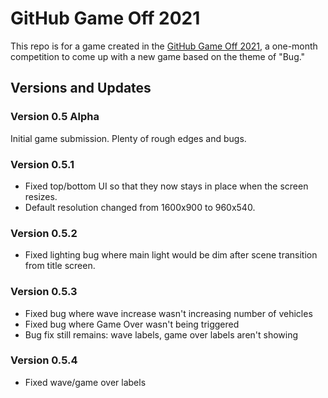 # GitHub Game Off 2021

This repo is for a game created in the [GitHub Game Off 2021](https://github.blog/2021-11-01-game-off-2021-theme-announcement/), a one-month competition to come up with a new game based on the theme of "Bug."

## Versions and Updates

### Version 0.5 Alpha

Initial game submission. Plenty of rough edges and bugs.

### Version 0.5.1

* Fixed top/bottom UI so that they now stays in place when the screen resizes.
* Default resolution changed from 1600x900 to 960x540.

### Version 0.5.2

* Fixed lighting bug where main light would be dim after scene transition from title screen.

### Version 0.5.3

* Fixed bug where wave increase wasn't increasing number of vehicles
* Fixed bug where Game Over wasn't being triggered
* Bug fix still remains: wave labels, game over labels aren't showing

### Version 0.5.4

* Fixed wave/game over labels
